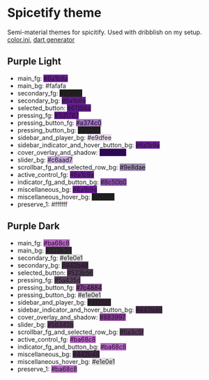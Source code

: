 # Spicetify theme
Semi-material themes for spicitify. Used with dribblish on my setup.
[color.ini](https://gist.github.com/KalilDev/68f93ba6924d0c226db41a52d039d853#file-color-ini), [dart generator](https://gist.github.com/KalilDev/68f93ba6924d0c226db41a52d039d853#file-color-dart)

## Purple Light
* main_fg: <span style="background: #6a1b9a">#6a1b9a</span>
* main_bg: <span style="background: #fafafa;color: rgba(0,0,0,0.87)">#fafafa</span>
* secondary_fg: <span style="background: #212121">#212121</span>
* secondary_bg: <span style="background: #6a1b9a">#6a1b9a</span>
* selected_button: <span style="background: #61188d">#61188d</span>
* pressing_fg: <span style="background: #5d1787">#5d1787</span>
* pressing_button_fg: <span style="background: #a374c0;color: rgba(0,0,0,0.87)">#a374c0</span>
* pressing_button_bg: <span style="background: #212121">#212121</span>
* sidebar_and_player_bg: <span style="background: #e9dfee;color: rgba(0,0,0,0.87)">#e9dfee</span>
* sidebar_indicator_and_hover_button_bg: <span style="background: #6a1b9a">#6a1b9a</span>
* cover_overlay_and_shadow: <span style="background: #38006b">#38006b</span>
* slider_bg: <span style="background: #c6aad7;color: rgba(0,0,0,0.87)">#c6aad7</span>
* scrollbar_fg_and_selected_row_bg: <span style="background: #9e8dae;color: rgba(0,0,0,0.87)">#9e8dae</span>
* active_control_fg: <span style="background: #6a1b9a">#6a1b9a</span>
* indicator_fg_and_button_bg: <span style="background: #8c50b0">#8c50b0</span>
* miscellaneous_bg: <span style="background: #6a1b9a">#6a1b9a</span>
* miscellaneous_hover_bg: <span style="background: #212121">#212121</span>
* preserve_1: <span style="background: #ffffff;color: rgba(0,0,0,0.87)">#ffffff</span>


## Purple Dark
* main_fg: <span style="background: #ba68c8;color: rgba(0,0,0,0.87)">#ba68c8</span>
* main_bg: <span style="background: #322b33">#322b33</span>
* secondary_fg: <span style="background: #e1e0e1;color: rgba(0,0,0,0.87)">#e1e0e1</span>
* secondary_bg: <span style="background: #442b48">#442b48</span>
* selected_button: <span style="background: #523b56">#523b56</span>
* pressing_fg: <span style="background: #5a435d">#5a435d</span>
* pressing_button_fg: <span style="background: #7c4884;color: rgba(0,0,0,0.87)">#7c4884</span>
* pressing_button_bg: <span style="background: #e1e0e1;color: rgba(0,0,0,0.87)">#e1e0e1</span>
* sidebar_and_player_bg: <span style="background: #312133">#312133</span>
* sidebar_indicator_and_hover_button_bg: <span style="background: #442b48">#442b48</span>
* cover_overlay_and_shadow: <span style="background: #883997">#883997</span>
* slider_bg: <span style="background: #56345b">#56345b</span>
* scrollbar_fg_and_selected_row_bg: <span style="background: #5a3c5f">#5a3c5f</span>
* active_control_fg: <span style="background: #ba68c8;color: rgba(0,0,0,0.87)">#ba68c8</span>
* indicator_fg_and_button_bg: <span style="background: #ba68c8;color: rgba(0,0,0,0.87)">#ba68c8</span>
* miscellaneous_bg: <span style="background: #442b48">#442b48</span>
* miscellaneous_hover_bg: <span style="background: #e1e0e1;color: rgba(0,0,0,0.87)">#e1e0e1</span>
* preserve_1: <span style="background: #ba68c8;color: rgba(0,0,0,0.87)">#ba68c8</span>
